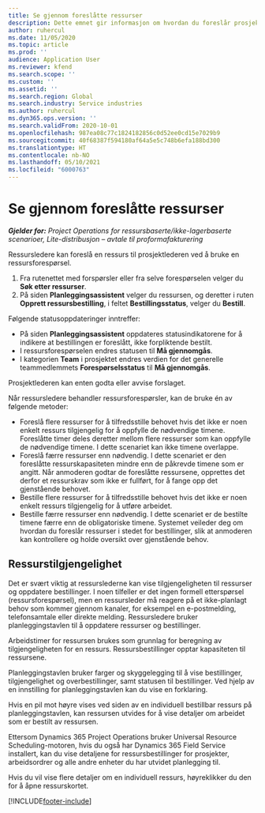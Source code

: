 ```yaml
---
title: Se gjennom foreslåtte ressurser
description: Dette emnet gir informasjon om hvordan du foreslår prosjektressurser.
author: ruhercul
ms.date: 11/05/2020
ms.topic: article
ms.prod: ''
audience: Application User
ms.reviewer: kfend
ms.search.scope: ''
ms.custom: ''
ms.assetid: ''
ms.search.region: Global
ms.search.industry: Service industries
ms.author: ruhercul
ms.dyn365.ops.version: ''
ms.search.validFrom: 2020-10-01
ms.openlocfilehash: 987ea08c77c1824182856c0d52ee0cd15e7029b9
ms.sourcegitcommit: 40f68387f594180af64a5e5c748b6efa188bd300
ms.translationtype: HT
ms.contentlocale: nb-NO
ms.lasthandoff: 05/10/2021
ms.locfileid: "6000763"
---
```

# <a name="review-proposed-resources"></a>Se gjennom foreslåtte ressurser

_**Gjelder for:** Project Operations for ressursbaserte/ikke-lagerbaserte scenarioer, Lite-distribusjon – avtale til proformafakturering_

Ressursledere kan foreslå en ressurs til prosjektlederen ved å bruke en ressursforespørsel.

1. Fra rutenettet med forspørsler eller fra selve forespørselen velger du **Søk etter ressurser**.
2. På siden **Planleggingsassistent** velger du ressursen, og deretter i ruten **Opprett ressursbestilling**, i feltet **Bestillingsstatus**, velger du **Bestill**.

Følgende statusoppdateringer inntreffer:

- På siden **Planleggingsassistent** oppdateres statusindikatorene for å indikere at bestillingen er foreslått, ikke forpliktende bestilt.
- I ressursforespørselen endres statusen til **Må gjennomgås**.
- I kategorien **Team** i prosjektet endres verdien for det generelle teammedlemmets **Forespørselsstatus** til **Må gjennomgås**.

Prosjektlederen kan enten godta eller avvise forslaget.

Når ressursledere behandler ressursforespørsler, kan de bruke én av følgende metoder:

- Foreslå flere ressurser for å tilfredsstille behovet hvis det ikke er noen enkelt ressurs tilgjengelig for å oppfylle de nødvendige timene. Foreslåtte timer deles deretter mellom flere ressurser som kan oppfylle de nødvendige timene. I dette scenariet kan ikke timene overlappe.
- Foreslå færre ressurser enn nødvendig. I dette scenariet er den foreslåtte ressurskapasiteten mindre enn de påkrevde timene som er angitt. Når anmoderen godtar de foreslåtte ressursene, opprettes det derfor et ressurskrav som ikke er fullført, for å fange opp det gjenstående behovet.
- Bestille flere ressurser for å tilfredsstille behovet hvis det ikke er noen enkelt ressurs tilgjengelig for å utføre arbeidet.
- Bestille færre ressurser enn nødvendig. I dette scenariet er de bestilte timene færre enn de obligatoriske timene. Systemet veileder deg om hvordan du foreslår ressurser i stedet for bestillinger, slik at anmoderen kan kontrollere og holde oversikt over gjenstående behov.

## <a name="resource-availability"></a>Ressurstilgjengelighet

Det er svært viktig at ressurslederne kan vise tilgjengeligheten til ressurser og oppdatere bestillinger. I noen tilfeller er det ingen formell etterspørsel (ressursforespørsel), men en ressursleder må reagere på et ikke-planlagt behov som kommer gjennom kanaler, for eksempel en e-postmelding, telefonsamtale eller direkte melding. Ressursledere bruker planleggingstavlen til å oppdatere ressurser og bestillinger.

Arbeidstimer for ressursen brukes som grunnlag for beregning av tilgjengeligheten for en ressurs. Ressursbestillinger opptar kapasiteten til ressursene.

Planleggingstavlen bruker farger og skyggelegging til å vise bestillinger, tilgjengelighet og overbestillinger, samt statusen til bestillinger. Ved hjelp av en innstilling for planleggingstavlen kan du vise en forklaring.

Hvis en pil mot høyre vises ved siden av en individuell bestillbar ressurs på planleggingstavlen, kan ressursen utvides for å vise detaljer om arbeidet som er bestilt av ressursen.

Ettersom Dynamics 365 Project Operations bruker Universal Resource Scheduling-motoren, hvis du også har Dynamics 365 Field Service installert, kan du vise detaljene for ressursbestillinger for prosjekter, arbeidsordrer og alle andre enheter du har utvidet planlegging til.

Hvis du vil vise flere detaljer om en individuell ressurs, høyreklikker du den for å åpne ressurskortet.



[!INCLUDE[footer-include](../includes/footer-banner.md)]